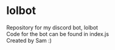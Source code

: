 # lolbot
Repository for my discord bot, lolbot<br />
Code for the bot can be found in index.js<br />
Created by Sam :)
